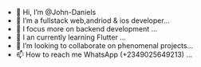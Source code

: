- 👋 Hi, I’m @John-Daniels
- 👀 I’m a fullstack web,andriod & ios developer...
- 🏃 I focus more on backend development ...
- 🌱 I an currently learning Flutter ...
- 💞️ I’m looking to collaborate on phenomenal projects...
- 📫 How to reach me WhatsApp (+2349025649213) ...

<!---
John-Daniels/John-Daniels is a ✨ special ✨ repository because its `README.md` (this file) appears on your GitHub profile.
You can click the Preview link to take a look at your changes.
--->
